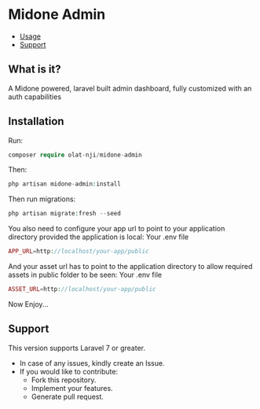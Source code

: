 # Midone Admin


- [Usage](#usage)
- [Support](#support)

    
<a name="introduction"></a>
## What is it?

A Midone powered, laravel built admin dashboard, fully customized with an auth capabilities



<a name="usage"></a>
## Installation

Run:

```php
composer require olat-nji/midone-admin
```

Then:


```php
php artisan midone-admin:install
```

Then run migrations:

```php
php artisan migrate:fresh --seed
```
You also need to configure your app url to point to your application directory provided the application is local:
Your .env file
```php
APP_URL=http://localhost/your-app/public
```
And your asset url has to point to the application directory to allow required assets in public folder to be seen:
Your .env file

```php
ASSET_URL=http://localhost/your-app/public
```


Now Enjoy...
## Support

This version supports Laravel 7 or greater.
* In case of any issues, kindly create an Issue.
* If you would like to contribute:
  * Fork this repository.
  * Implement your features.
  * Generate pull request.
 